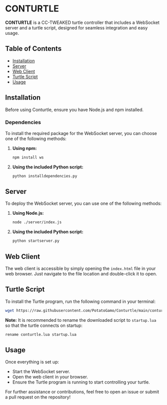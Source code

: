 # CONTURTLE

**CONTURTLE** is a CC-TWEAKED turtle controller that includes a WebSocket server and a turtle script, designed for seamless integration and easy usage.

## Table of Contents

- [Installation](#installation)
- [Server](#server)
- [Web Client](#web-client)
- [Turtle Script](#turtle-script)
- [Usage](#usage)

## Installation

Before using Conturtle, ensure you have Node.js and npm installed.

### Dependencies

To install the required package for the WebSocket server, you can choose one of the following methods:

1. **Using npm:**

   ```bash
   npm install ws
   ```

2. **Using the included Python script:**

   ```bash
   python installdependencies.py
   ```

## Server

To deploy the WebSocket server, you can use one of the following methods:

1. **Using Node.js:**

   ```bash
   node ./server/index.js
   ```

2. **Using the included Python script:**

   ```bash
   python startserver.py
   ```

## Web Client

The web client is accessible by simply opening the `index.html` file in your web browser. Just navigate to the file location and double-click it to open.

## Turtle Script

To install the Turtle program, run the following command in your terminal:

```bash
wget https://raw.githubusercontent.com/PotatoGamo/Conturtle/main/conturtle.lua
```

**Note:** It is recommended to rename the downloaded script to `startup.lua` so that the turtle connects on startup:

```bash
rename conturtle.lua startup.lua
```

## Usage

Once everything is set up:

- Start the WebSocket server.
- Open the web client in your browser.
- Ensure the Turtle program is running to start controlling your turtle.

For further assistance or contributions, feel free to open an issue or submit a pull request on the repository!
